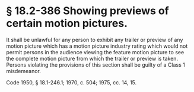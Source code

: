 # § 18.2-386 Showing previews of certain motion pictures.

<p>It shall be unlawful for any person to exhibit any trailer or preview of any motion picture which has a motion picture industry rating which would not permit persons in the audience viewing the feature motion picture to see the complete motion picture from which the trailer or preview is taken. Persons violating the provisions of this section shall be guilty of a Class 1 misdemeanor.</p><p>Code 1950, § 18.1-246.1; 1970, c. 504; 1975, cc. 14, 15.</p>